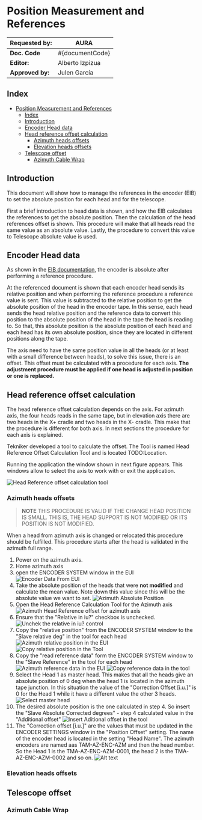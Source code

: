 # Position Measurement and References

| **Requested by:** | **AURA** |
|-------------------|----------|
| **Doc. Code**     | #{documentCode}       |
| **Editor:**       | Alberto Izpizua         |
| **Approved by:**  | Julen García         |

## Index

- [Position Measurement and References](#position-measurement-and-references)
  - [Index](#index)
  - [Introduction](#introduction)
  - [Encoder Head data](#encoder-head-data)
  - [Head reference offset calculation](#head-reference-offset-calculation)
    - [Azimuth heads offsets](#azimuth-heads-offsets)
    - [Elevation heads offsets](#elevation-heads-offsets)
  - [Telescope offset](#telescope-offset)
    - [Azimuth Cable Wrap](#azimuth-cable-wrap)

## Introduction

This document will show how to manage the references in the encoder (EIB) to set the absolute position for each head and for the telescope.

First a brief introduction to head data is shown, and how the EIB calculates the references to get the absolute position.
Then the calculation of the head references offset is shown. This procedure will make that all heads read the same value as an absolute value.
Lastly, the procedure to convert this value to Telescope absolute value is used.

## Encoder Head data

As shown in the [EIB documentation](https://gitlab.tekniker.es/publico/3151-lsst/documentation/pxicontroller_documentation/-/tree/master/06%20Subsystem%20EIB), the encoder is absolute after performing a reference procedure.

At the referenced document is shown that each encoder head sends its relative position and when performing the reference procedure a reference value is sent. This value is subtracted to the relative position to get the absolute position of the head in the encoder tape. In this sense, each head sends the head relative position and the reference data to convert this position to the absolute position of the head in the tape the head is reading to.  So that, this absolute position is the absolute position of each head and each head has its own absolute position, since they are located in different positions along the tape.

The axis need to have the same position value in all the heads (or at least with a small difference between heads), to solve this issue, there is an offset. This offset must be calculated with a procedure for each axis. **The adjustment procedure must be applied if one head is adjusted in position or one is replaced.**

## Head reference offset calculation

The head reference offset calculation depends on the axis. For azimuth axis, the four heads reads in the same tape, but in elevation axis there are two heads in the X+ cradle and two heads in the X- cradle. This make that the procedure is different for both axis. In next sections the procedure for each axis is explained.

Tekniker developed a tool to calculate the offset. The Tool is named Head Reference Offset Calculation Tool and is located TODO:Location.

Running the application the window shown in next figure appears. This windows allow to select the axis to work with or exit the application.

![Head Reference offset calculation tool](Figures/ReferenceOffsetToolMainWindow.png)

### Azimuth heads offsets

> **NOTE**
> THIS PROCEDURE IS VALID IF THE CHANGE HEAD POSITION IS SMALL. THIS IS, THE HEAD SUPPORT IS NOT MODIFIED OR ITS POSITION IS NOT MODIFIED.
>

When a head from azimuth axis is changed or relocated this procedure should be fulfilled. This procedure starts after the head is validated in the azimuth full range.

1. Power on the azimuth axis.
2. Home azimuth axis
3. open the ENCODER SYSTEM window in the EUI
![Encoder Data From EUI](Figures/EncoderDataFromEUI.png)
4. Take the absolute position of the heads that were **not modified** and calculate the mean value. Note down this value since this will be the absolute value we want to set.
![Azimuth Absolute Position](Figures/AzimuthAbsolutePosition.png)
5. Open the Head Reference Calculation Tool for the Azimuth axis
![Azimuth Head Reference offset for azimuth axis](Figures/AzimuthHeadReferenceOffsetTool.png)
6. Ensure that the "Relative in iu?" checkbox is unchecked.
![Unchek the relative in iu? control](<Figures/AzimuthRelativeInIu Unchecked.png>)
7. Copy the "relative position" from the ENCODER SYSTEM window to the  "Slave relative deg" in the tool for each head
![Azimuth relative position in the EUI](Figures/AzimuthRelativePositonEUI.png)
![Copy relative position in the Tool](Figures/AzimuthRelativePositionsTool.png)
8. Copy the "read reference data" form the ENCODER SYSTEM window to the "Slave Reference"  in the tool for each head
![Azimuth reference data in the EUI](Figures/AzimuthReferenceEUI.png)
![Copy reference data in the tool](Figures/AzimuthReferenceTool.png)
9. Select the Head 1 as master head. This makes that all the heads give an absolute position of 0 deg when the head 1 is located in the azimuth tape junction. In this situation the value of the "Correction Offset [i.u.]" is 0 for the Head 1 while it have a different value the other 3 heads.
![Select master head](Figures/AzimuthSelectHead1AsReference.png)
10. The desired absolute position is the one calculated in step 4. So insert the "Slave Absolute Corrected degrees" - step 4 calculated value in the "Additional offset"
![Insert Aditional offset in the tool](Figures/AzimuthAditionalOffset.png)
11. The "Correction offset [i.u.]" are the values that must be updated in the ENCODER SETTINGS window in the "Position Offset" setting. The name of the encoder head is located in the setting "Head Name". The azimuth encoders are named aas TAM-AZ-ENC-AZM and then the head number. So the Head 1 is the TMA-AZ-ENC-AZM-0001, the head 2 is the TMA-AZ-ENC-AZM-0002 and so on.
![Alt text](Figures/EncoderHeadsSettins.png)


### Elevation heads offsets

## Telescope offset

### Azimuth Cable Wrap






